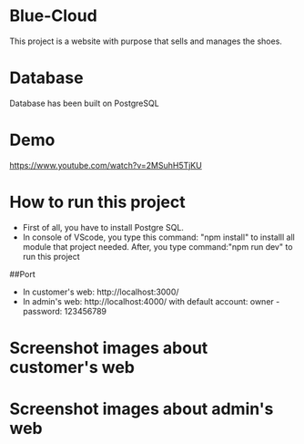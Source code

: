 # Blue-Cloud

This project is a website with purpose that sells and manages the shoes.

# Database

Database has been built on PostgreSQL

# Demo

https://www.youtube.com/watch?v=2MSuhH5TjKU

# How to run this project

* First of all, you have to install Postgre SQL.
* In console of VScode, you type this command: "npm install" to installl all module that project needed.
After, you type command:"npm run dev" to run this project

##Port

* In customer's web: http://localhost:3000/
* In admin's web: http://localhost:4000/ with default account: owner - password: 123456789

# Screenshot images about customer's web

# Screenshot images about admin's web
